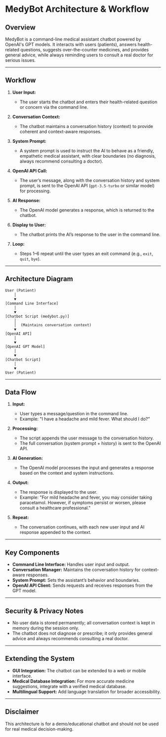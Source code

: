 # MedyBot Architecture & Workflow

## Overview
MedyBot is a command-line medical assistant chatbot powered by OpenAI's GPT models. It interacts with users (patients), answers health-related questions, suggests over-the-counter medicines, and provides general advice, while always reminding users to consult a real doctor for serious issues.

---

## Workflow

1. **User Input:**
   - The user starts the chatbot and enters their health-related question or concern via the command line.

2. **Conversation Context:**
   - The chatbot maintains a conversation history (context) to provide coherent and context-aware responses.

3. **System Prompt:**
   - A system prompt is used to instruct the AI to behave as a friendly, empathetic medical assistant, with clear boundaries (no diagnosis, always recommend consulting a doctor).

4. **OpenAI API Call:**
   - The user’s message, along with the conversation history and system prompt, is sent to the OpenAI API (`gpt-3.5-turbo` or similar model) for processing.

5. **AI Response:**
   - The OpenAI model generates a response, which is returned to the chatbot.

6. **Display to User:**
   - The chatbot prints the AI’s response to the user in the command line.

7. **Loop:**
   - Steps 1–6 repeat until the user types an exit command (e.g., `exit`, `quit`, `bye`).

---

## Architecture Diagram

```
User (Patient)
    │
    ▼
[Command Line Interface]
    │
    ▼
[Chatbot Script (medybot.py)]
    │
    │  (Maintains conversation context)
    ▼
[OpenAI API]
    │
    ▼
[OpenAI GPT Model]
    │
    ▼
[Chatbot Script]
    │
    ▼
User (Patient)
```

---

## Data Flow

1. **Input:**
   - User types a message/question in the command line.
   - Example: "I have a headache and mild fever. What should I do?"

2. **Processing:**
   - The script appends the user message to the conversation history.
   - The full conversation (system prompt + history) is sent to the OpenAI API.

3. **AI Generation:**
   - The OpenAI model processes the input and generates a response based on the context and system instructions.

4. **Output:**
   - The response is displayed to the user.
   - Example: "For mild headache and fever, you may consider taking paracetamol. However, if symptoms persist or worsen, please consult a healthcare professional."

5. **Repeat:**
   - The conversation continues, with each new user input and AI response appended to the context.

---

## Key Components

- **Command Line Interface:** Handles user input and output.
- **Conversation Manager:** Maintains the conversation history for context-aware responses.
- **System Prompt:** Sets the assistant’s behavior and boundaries.
- **OpenAI API Client:** Sends requests and receives responses from the GPT model.

---

## Security & Privacy Notes
- No user data is stored permanently; all conversation context is kept in memory during the session only.
- The chatbot does not diagnose or prescribe; it only provides general advice and always recommends consulting a real doctor.

---

## Extending the System
- **GUI Integration:** The chatbot can be extended to a web or mobile interface.
- **Medical Database Integration:** For more accurate medicine suggestions, integrate with a verified medical database.
- **Multilingual Support:** Add language translation for broader accessibility.

---

## Disclaimer
This architecture is for a demo/educational chatbot and should not be used for real medical decision-making. 